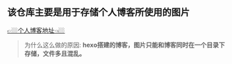 ## 该仓库主要是用于存储个人博客所使用的图片

[👉🏼个人博客地址👈🏼](http://zhangyuying.top)

> 为什么这么做的原因: **hexo搭建的博客，图片只能和博客同时在一个目录下存储，文件多且混乱。**
